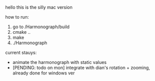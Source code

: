 hello this is the silly mac version


how to run:
1. go to /Harmonograph/build
2. cmake ..
3. make
4. ./Harmonograph


current stauys:
- animate the harmonograph with static values
- [PENDING: todo on mon] integrate with dian's rotation + zooming, already done for windows ver
